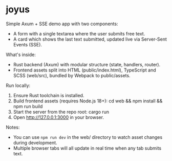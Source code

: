 # joyus

Simple Axum + SSE demo app with two components:
- A form with a single textarea where the user submits free text.
- A card which shows the last text submitted, updated live via Server-Sent Events (SSE).

What's inside:
- Rust backend (Axum) with modular structure (state, handlers, router).
- Frontend assets split into HTML (public/index.html), TypeScript and SCSS (web/src), bundled by Webpack to public/assets.

Run locally:
1. Ensure Rust toolchain is installed.
2. Build frontend assets (requires Node.js 18+):
   cd web && npm install && npm run build
3. Start the server from the repo root:
   cargo run
4. Open http://127.0.0.1:3000 in your browser.

Notes:
- You can use `npm run dev` in the web/ directory to watch asset changes during development.
- Multiple browser tabs will all update in real time when any tab submits text.
